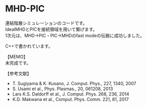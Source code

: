 # MHD-PIC

連結階層シミュレーションのコードです。 \
IdealMHDとPICを接続領域を用いて繋げます。 \
1次元は、MHD→PIC・PIC→MHDのfast modeの伝搬に成功しました。 

C++で書かれています。

【MEMO】 \
未完成です。


【参考文献】
- T. Sugiyama & K. Kusano, J. Comput. Phys., 227, 1340, 2007 
- S. Usami et al., Phys. Plasmas., 20, 061208, 2013 
- Lars K.S. Daldorff et al., J. Comput. Phys. 268, 236, 2014
- K.D. Makwana et al., Comput. Phys. Comm. 221, 81, 2017
